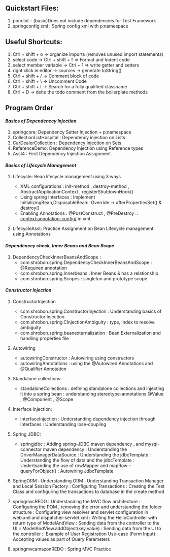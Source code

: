 ## Quickstart Files:
1. pom.txt - (basic)Does not include dependencies for Test Framework
2. springconfig.xml : Spring config xml with p:namespace

## Useful Shortcuts:
1. Ctrl + shift + o => organize imports (removes unused import statements)
2. select code -> Ctrl + shift + f  => Format and Indent code
3. select member variable -> Ctrl + 1 => write getter and setters
4. right click in editor -> sources -> generate toString()
5. Ctrl + shift + / -> Comment block of code
6. Ctrl + shift + \ -> Uncomment Code 
7. Ctrl + shift + t -> Search for a fully qualified classname
8. Ctrl + D 		-> delte the todo comment from the boilerplate methods 


## Program Order

#### *Basics of Dependencey Injection*
1. springcore: Dependency Setter Injection + p:namespace
2. CollectionListHospital : Dependency injection on Lists
3. CarDealerCollection : Dependency injection on Sets
4. ReferenceDemo: Dependency Injection using Reference types
5. Asst4 : First Dependency Injection Assignment

#### *Basics of Lifecycle Management*
1. Lifecycle:  Bean lifecycle management using 3 ways
	- XML configurations : init-method , destroy-method , AbstractApplicationContext , registerShutdownHook()
	- Using spring Interfaces : Implement InitializingBean,DisposableBean:: Override -> afterPropertiesSet() & destroy()
	- Enabling Annotations : @PostConstruct , @PreDestroy :: <context:annotation-config/> in xml  

2. LifecycleAsst: Practice Assignment on Bean Lifecycle management using Annotations 

#### *Dependencey check, Inner Beans and Bean Scope*
1. DependencyCheckInnerBeansAndScope : 
	- com.shrobon.spring.DependencyCheckInnerBeansAndScope : @Required annotation 
	- com.shrobon.spring.Innerbeans : Inner Beans & has a relationship
	- com.shrobon.spring.Scopes : singleton and prototype scope

#### *Constructor Injection*
1. ConstructorInjection
	- com.shrobon.spring.ConstructorInjection : Understanding basics of Constructor Injection
	- com.shrobon.spring.CInjectionAmbiguity : type, index to resolve ambiguity
	- com.shrobon.spring.beanexternalization : Bean Externalization and handling properties file

2. Autowiring
	-  autowiringConstructor : Autowiring using constructors
	-  autowiringAnnotations : using the @Autowired Annotations and @Qualifier Annotation
	
3. Standalone collections:
	- standaloneCollections : defining standalone collections and injecting it into a spring bean 
							: understanding stereotype-annotations @Value , @Component , @Scope

4. Interface Injection:
	- interfaceInjection : Understanding dependency injection through interfaces
						 : Understanding lose-coupling

5. Spring JDBC:
	- springjdbc		 : Adding spring-JDBC maven dependency , and mysql-connector maven dependency 
						 : Understanding the DriverManagerDataSource
						 : Understanding the jdbcTemplate
						 : Understanding the flow of data and the jdbcTemplate
						 : Undertsanding the use of rowMapper and mapRow :- queryForObject()
						 : Autowiring JdbcTemplate

6. SpringORM			 : Understanding ORM 
						 : Understanding Transaction Manager and Local Session Factory
						 : Configuring Transactions 
						 : Creating the Test Class and configuring the transactions to database in the create method 
						 
7. springmvcREDO		 : Understanding the MVC flow architecture
						 : Configuring the POM , removing the error and understanding the folder structure
						 : Configuring view resolver and servlet configuration in web.xml and dispatcher-servlet.xml
						 : Writing the HelloController with return type of ModelAndView
						 : Sending data from the controller to the UI :: ModelAndView.addObject(key,value)
						 : Sending data from the UI to the controller :: Example of User Registration Use-case (Form Input)
						 : Accepting values as part of Query Parameters 

8. springmvcamazonREDO	 : Spring MVC Practice

 